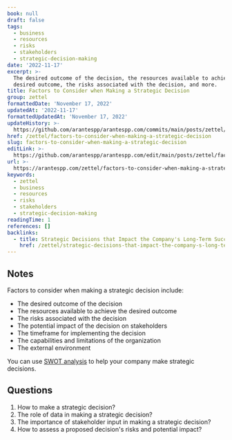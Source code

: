 ```yaml
---
book: null
draft: false
tags:
  - business
  - resources
  - risks
  - stakeholders
  - strategic-decision-making
date: '2022-11-17'
excerpt: >-
  The desired outcome of the decision, the resources available to achieve the
  desired outcome, the risks associated with the decision, and more.
title: Factors to Consider when Making a Strategic Decision
group: zettel
formattedDate: 'November 17, 2022'
updatedAt: '2022-11-17'
formattedUpdatedAt: 'November 17, 2022'
updateHistory: >-
  https://github.com/arantespp/arantespp.com/commits/main/posts/zettel/factors-to-consider-when-making-a-strategic-decision.md
href: /zettel/factors-to-consider-when-making-a-strategic-decision
slug: factors-to-consider-when-making-a-strategic-decision
editLink: >-
  https://github.com/arantespp/arantespp.com/edit/main/posts/zettel/factors-to-consider-when-making-a-strategic-decision.md
url: >-
  https://arantespp.com/zettel/factors-to-consider-when-making-a-strategic-decision
keywords:
  - zettel
  - business
  - resources
  - risks
  - stakeholders
  - strategic-decision-making
readingTime: 1
references: []
backlinks:
  - title: Strategic Decisions that Impact the Company's Long-Term Success
    href: /zettel/strategic-decisions-that-impact-the-company-s-long-term-success
---
```


## Notes

Factors to consider when making a strategic decision include:

- The desired outcome of the decision
- The resources available to achieve the desired outcome
- The risks associated with the decision
- The potential impact of the decision on stakeholders
- The timeframe for implementing the decision
- The capabilities and limitations of the organization
- The external environment

You can use [SWOT analysis](/zettel/swot-analysis) to help your company make strategic decisions.

## Questions

1. How to make a strategic decision?
1. The role of data in making a strategic decision?
1. The importance of stakeholder input in making a strategic decision?
1. How to assess a proposed decision's risks and potential impact?
